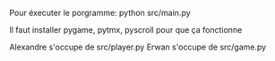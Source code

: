 Pour éxecuter le porgramme:
python src/main.py

Il faut installer pygame, pytmx, pyscroll pour que ça fonctionne

Alexandre s'occupe de src/player.py
Erwan s'occupe de src/game.py
